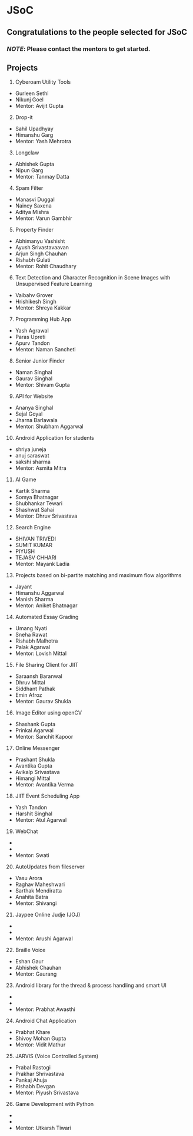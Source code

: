 # JSoC
## Congratulations to the people selected for JSoC
### *NOTE*: Please contact the mentors to get started.
## Projects
1. Cyberoam Utility Tools
  - Gurleen Sethi
  - Nikunj Goel
  - Mentor: Avijit Gupta
2. Drop-it
  - Sahil Upadhyay
  - Himanshu Garg
  - Mentor: Yash Mehrotra
3. Longclaw
  - Abhishek Gupta
  - Nipun Garg
  - Mentor: Tanmay Datta
4. Spam Filter
  - Manasvi  Duggal		
  - Naincy Saxena
  - Aditya Mishra
  - Mentor: Varun Gambhir
5. Property Finder
  - Abhimanyu Vashisht 	
  - Ayush Srivastavaavan
  - Arjun Singh Chauhan
  - Rishabh Gulati
  - Mentor: Rohit Chaudhary
6. Text Detection and Character Recognition in Scene Images with Unsupervised Feature Learning
  - Vaibahv Grover
  - Hrishikesh Singh
  - Mentor: Shreya Kakkar
7. Programming Hub App
  - Yash Agrawal	
  - Paras Upreti
  - Apurv Tandon
  - Mentor: Naman Sancheti
8. Senior Junior Finder
  -	Naman Singhal
  - Gaurav Singhal
  - Mentor: Shivam Gupta
9. API for Website
  - Ananya Singhal
  - Sejal Goyal
  - Jharna Barlawala
  - Mentor: Shubham Aggarwal
10. Android Application for students
  - shriya juneja		
  - anuj saraswat
  - sakshi sharma
  - Mentor: Asmita Mitra
11. AI Game
  - Kartik Sharma
  - Somya Bhatnagar
  - Shubhankar Tewari
  - Shashwat Sahai
  - Mentor: Dhruv Srivastava
12. Search Engine
  - SHIVAN TRIVEDI	
  - SUMIT KUMAR
  - PIYUSH
  - TEJASV CHHARI
  - Mentor: Mayank Ladia
13. Projects based on bi-partite matching and maximum flow algorithms
  - Jayant
  - Himanshu Aggarwal
  - Manish Sharma
  - Mentor: Aniket Bhatnagar
14. Automated Essay Grading
  - Umang Nyati
  - Sneha Rawat
  - Rishabh Malhotra
  - Palak Agarwal
  - Mentor: Lovish Mittal
15. File Sharing Client for JIIT
  - Saraansh Baranwal
  - Dhruv Mittal
  - Siddhant Pathak
  - Emin Afroz
  - Mentor: Gaurav Shukla
16. Image Editor using openCV
  - Shashank Gupta
  - Prinkal Agarwal
  - Mentor: Sanchit Kapoor
17. Online Messenger
  - Prashant Shukla 
  - Avantika Gupta
  - Avikalp Srivastava
  - Himangi Mittal
  - Mentor: Avantika Verma
18. JIIT Event Scheduling App
  - Yash Tandon
  - Harshit Singhal
  - Mentor: Atul Agarwal
19. WebChat
  - 
  - 
  - Mentor: Swati
20. AutoUpdates from fileserver
  - Vasu Arora
  - Raghav Maheshwari
  - Sarthak Mendiratta
  - Anahita Batra
  - Mentor: Shivangi
21. Jaypee Online Judje (JOJ)
  - 
  - 
  - Mentor: Arushi Agarwal
22. Braille Voice
  - Eshan Gaur
  - Abhishek Chauhan
  - Mentor: Gaurang
23. Android library for the thread & process handling and smart UI
  - 
  - 
  - Mentor: Prabhat Awasthi
24. Android Chat Application
  - Prabhat Khare
  - Shivoy Mohan Gupta
  - Mentor: Vidit Mathur
25. JARVIS (Voice Controlled System)
  - Prabal Rastogi
  - Prakhar Shrivastava
  - Pankaj Ahuja
  - Rishabh Devgan
  - Mentor: Piyush Srivastava
26. Game Development with Python
  - 
  - 
  - Mentor: Utkarsh Tiwari
